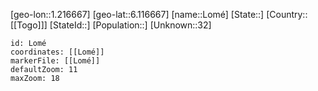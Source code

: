 ﻿---
location: [6.116667,1.216667]
mapzoom: [7,12] 
mapmarker: city 
type: City
tags:
- geo/City


SpocWebEntityId: 35958
isDeleted: false
confidential: public

---
[geo-lon::1.216667]
[geo-lat::6.116667]
[name::Lomé]
[State::]
[Country::[[Togo]]]
[StateId::]
[Population::]
[Unknown::32]


```leaflet
id: Lomé
coordinates: [[Lomé]]
markerFile: [[Lomé]]
defaultZoom: 11 
maxZoom: 18
```
